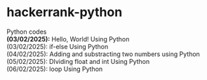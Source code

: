 # hackerrank-python
Python codes
<br>
<b>(03/02/2025):</b> Hello, World! Using Python
<br>
(03/02/2025): if-else Using Python
<br>
(04/02/2025): Adding and substracting two numbers using Python
<br>
(05/02/2025): DIviding float and int Using Python 
<br>
(06/02/2025): loop Using Python
